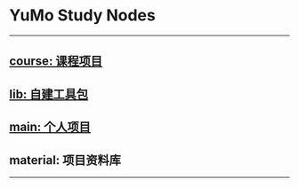 # YuMo Study Nodes 

***
## [course: 课程项目](material/Information/course.md)
## [lib: 自建工具包](material/Information/lib.md)
## [main: 个人项目](material/Information/main.md)
## material: 项目资料库
***

